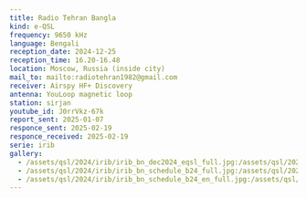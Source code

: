```yaml
---
title: Radio Tehran Bangla
kind: e-QSL
frequency: 9650 kHz
language: Bengali
reception_date: 2024-12-25
reception_time: 16.20-16.48
location: Moscow, Russia (inside city)
mail_to: mailto:radiotehran1982@gmail.com
receiver: Airspy HF+ Discovery
antenna: YouLoop magnetic loop
station: sirjan
youtube_id: J0rrVkz-67k
report_sent: 2025-01-07
responce_sent: 2025-02-19
responce_received: 2025-02-19
serie: irib
gallery:
  - /assets/qsl/2024/irib/irib_bn_dec2024_eqsl_full.jpg:/assets/qsl/2024/irib/irib_bn_dec2024_eqsl_small.jpg
  - /assets/qsl/2024/irib/irib_bn_schedule_b24_full.jpg:/assets/qsl/2024/irib/irib_bn_schedule_b24_small.jpg
  - /assets/qsl/2024/irib/irib_bn_schedule_b24_en_full.jpg:/assets/qsl/2024/irib/irib_bn_schedule_b24_en_small.jpg
---
```

